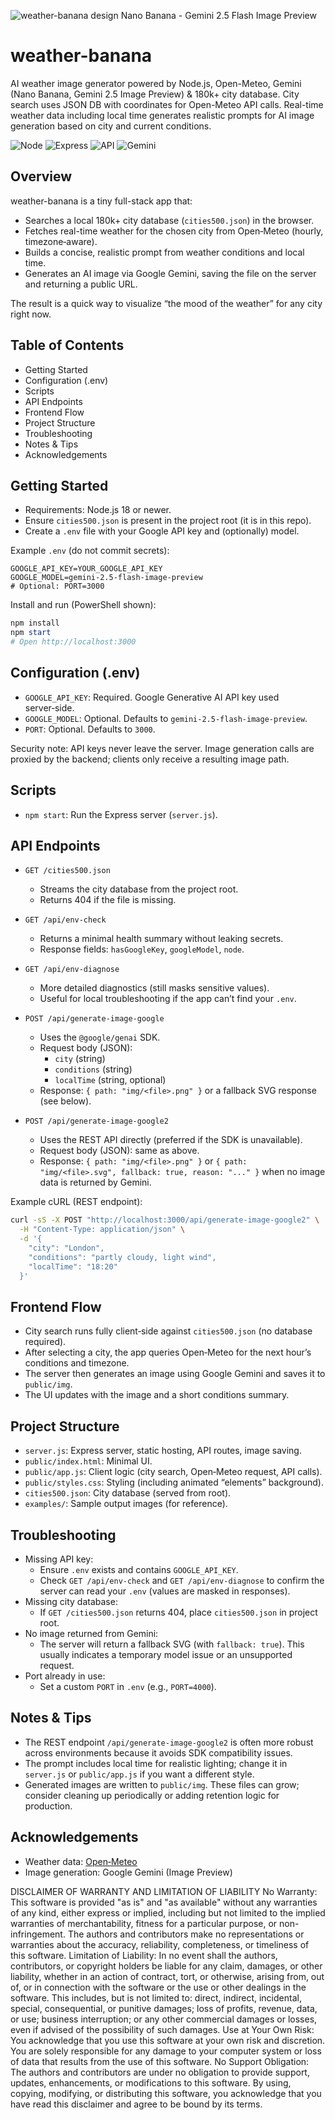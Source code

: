 ![weather-banana design](/website.png)
Nano Banana - Gemini 2.5 Flash Image Preview

# weather-banana
AI weather image generator powered by Node.js, Open-Meteo, Gemini (Nano Banana, Gemini 2.5 Image Preview) &amp; 180k+ city database. City search uses JSON DB with coordinates for Open-Meteo API calls. Real-time weather data including local time generates realistic prompts for AI image generation based on city and current conditions.

![Node](https://img.shields.io/badge/Node-%E2%89%A5%2018-339933?logo=node.js&logoColor=white)
![Express](https://img.shields.io/badge/Express-4.x-000000?logo=express&logoColor=white)
![API](https://img.shields.io/badge/Open%E2%80%93Meteo-Live%20Weather-blue)
![Gemini](https://img.shields.io/badge/Google%20Gemini-Image%20Preview-4285F4)

Overview
--------
weather-banana is a tiny full-stack app that:
- Searches a local 180k+ city database (`cities500.json`) in the browser.
- Fetches real-time weather for the chosen city from Open‑Meteo (hourly, timezone‑aware).
- Builds a concise, realistic prompt from weather conditions and local time.
- Generates an AI image via Google Gemini, saving the file on the server and returning a public URL.

The result is a quick way to visualize “the mood of the weather” for any city right now.

Table of Contents
-----------------
- Getting Started
- Configuration (.env)
- Scripts
- API Endpoints
- Frontend Flow
- Project Structure
- Troubleshooting
- Notes & Tips
- Acknowledgements

Getting Started
---------------
- Requirements: Node.js 18 or newer.
- Ensure `cities500.json` is present in the project root (it is in this repo).
- Create a `.env` file with your Google API key and (optionally) model.

Example `.env` (do not commit secrets):
```
GOOGLE_API_KEY=YOUR_GOOGLE_API_KEY
GOOGLE_MODEL=gemini-2.5-flash-image-preview
# Optional: PORT=3000
```

Install and run (PowerShell shown):
```powershell
npm install
npm start
# Open http://localhost:3000
```

Configuration (.env)
--------------------
- `GOOGLE_API_KEY`: Required. Google Generative AI API key used server‑side.
- `GOOGLE_MODEL`: Optional. Defaults to `gemini-2.5-flash-image-preview`.
- `PORT`: Optional. Defaults to `3000`.

Security note: API keys never leave the server. Image generation calls are proxied by the backend; clients only receive a resulting image path.

Scripts
-------
- `npm start`: Run the Express server (`server.js`).

API Endpoints
-------------
- `GET /cities500.json`
  - Streams the city database from the project root.
  - Returns 404 if the file is missing.

- `GET /api/env-check`
  - Returns a minimal health summary without leaking secrets.
  - Response fields: `hasGoogleKey`, `googleModel`, `node`.

- `GET /api/env-diagnose`
  - More detailed diagnostics (still masks sensitive values).
  - Useful for local troubleshooting if the app can’t find your `.env`.

- `POST /api/generate-image-google`
  - Uses the `@google/genai` SDK.
  - Request body (JSON):
    - `city` (string)
    - `conditions` (string)
    - `localTime` (string, optional)
  - Response: `{ path: "img/<file>.png" }` or a fallback SVG response (see below).

- `POST /api/generate-image-google2`
  - Uses the REST API directly (preferred if the SDK is unavailable).
  - Request body (JSON): same as above.
  - Response: `{ path: "img/<file>.png" }` or `{ path: "img/<file>.svg", fallback: true, reason: "..." }` when no image data is returned by Gemini.

Example cURL (REST endpoint):
```bash
curl -sS -X POST "http://localhost:3000/api/generate-image-google2" \
  -H "Content-Type: application/json" \
  -d '{
    "city": "London",
    "conditions": "partly cloudy, light wind",
    "localTime": "18:20"
  }'
```

Frontend Flow
-------------
- City search runs fully client‑side against `cities500.json` (no database required).
- After selecting a city, the app queries Open‑Meteo for the next hour’s conditions and timezone.
- The server then generates an image using Google Gemini and saves it to `public/img`.
- The UI updates with the image and a short conditions summary.

Project Structure
-----------------
- `server.js`: Express server, static hosting, API routes, image saving.
- `public/index.html`: Minimal UI.
- `public/app.js`: Client logic (city search, Open‑Meteo request, API calls).
- `public/styles.css`: Styling (including animated “elements” background).
- `cities500.json`: City database (served from root).
- `examples/`: Sample output images (for reference).

Troubleshooting
---------------
- Missing API key:
  - Ensure `.env` exists and contains `GOOGLE_API_KEY`.
  - Check `GET /api/env-check` and `GET /api/env-diagnose` to confirm the server can read your `.env` (values are masked in responses).
- Missing city database:
  - If `GET /cities500.json` returns 404, place `cities500.json` in project root.
- No image returned from Gemini:
  - The server will return a fallback SVG (with `fallback: true`). This usually indicates a temporary model issue or an unsupported request.
- Port already in use:
  - Set a custom `PORT` in `.env` (e.g., `PORT=4000`).

Notes & Tips
------------
- The REST endpoint `/api/generate-image-google2` is often more robust across environments because it avoids SDK compatibility issues.
- The prompt includes local time for realistic lighting; change it in `server.js` or `public/app.js` if you want a different style.
- Generated images are written to `public/img`. These files can grow; consider cleaning up periodically or adding retention logic for production.

Acknowledgements
----------------
- Weather data: [Open‑Meteo](https://open-meteo.com/)
- Image generation: Google Gemini (Image Preview)

DISCLAIMER OF WARRANTY AND LIMITATION OF LIABILITY
No Warranty: This software is provided "as is" and "as available" without any warranties of any kind, either express or implied, including but not limited to the implied warranties of merchantability, fitness for a particular purpose, or non-infringement. The authors and contributors make no representations or warranties about the accuracy, reliability, completeness, or timeliness of this software.
Limitation of Liability: In no event shall the authors, contributors, or copyright holders be liable for any claim, damages, or other liability, whether in an action of contract, tort, or otherwise, arising from, out of, or in connection with the software or the use or other dealings in the software. This includes, but is not limited to: direct, indirect, incidental, special, consequential, or punitive damages; loss of profits, revenue, data, or use; business interruption; or any other commercial damages or losses, even if advised of the possibility of such damages.
Use at Your Own Risk: You acknowledge that you use this software at your own risk and discretion. You are solely responsible for any damage to your computer system or loss of data that results from the use of this software.
No Support Obligation: The authors and contributors are under no obligation to provide support, updates, enhancements, or modifications to this software.
By using, copying, modifying, or distributing this software, you acknowledge that you have read this disclaimer and agree to be bound by its terms.
